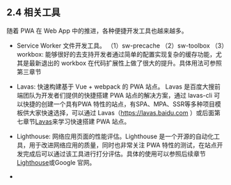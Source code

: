 ## 2.4 相关工具

随着 PWA 在 Web App 中的推进，各种便捷开发工具也越来越多。

- Service Worker 文件开发工具。
    （1）sw-precache
    （2）sw-toolbox
    （3）workbox: 能够很好的去支持开发者通过简单的配置实现复杂的缓存功能，尤其是最新退出的 workbox 在代码扩展性上做了很大的提升。具体用法可参照第三章节[]()

- Lavas: 快速构建基于 Vue + webpack 的 PWA 站点。
Lavas 是百度大搜前端团队为开发者们提供的快捷搭建 PWA 站点的解决方案，通过 lavas-cli 可以快捷的创建一个具有PWA 特性的站点，有SPA、MPA、SSR等多种项目模板供大家快速选择，可以通过 Lavas（https://lavas.baidu.com ）或后面第七章节[Lavas]()来学习快速搭建 PWA 站点。

- Lighthouse: 网络应用页面的性能评估。Lighthouse 是一个开源的自动化工具，用于改进网络应用的质量，同时也非常关注 PWA 特性的测试，在站点开发完成后可以通过该工具进行打分评估。具体的使用可以参照后续章节[Lighthouse]()或Google 官网。

- 


